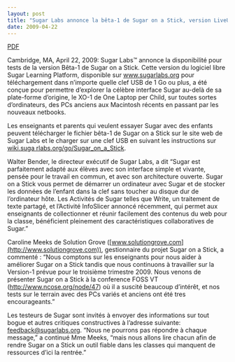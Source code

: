 ```yaml
---
layout: post
title: "Sugar Labs annonce la bêta-1 de Sugar on a Stick, version LiveUSB de Sugar, la plate-forme d’apprentissage pour enfants"
date: 2009-04-22
---
```



[PDF](/press/SugarLabsPR_fr_20090422.pdf)

Cambridge, MA, April 22, 2009: Sugar Labs™ annonce la disponibilité pour tests
de la version Bêta-1 de Sugar on a Stick. Cette version du logiciel libre
Sugar Learning Platform, disponible sur www.sugarlabs.org pour téléchargement
dans n’importe quelle clef USB de 1 Go ou plus, a été conçue pour permettre
d’explorer la célèbre interface Sugar au-delà de sa plate-forme d’origine, le
XO-1 de One Laptop per Child, sur toutes sortes d’ordinateurs, des PCs anciens
aux Macintosh récents en passant par les nouveaux netbooks.

Les enseignants et parents qui veulent essayer Sugar avec des enfants peuvent
télécharger le fichier bêta-1 de Sugar on a Stick sur le site web de Sugar
Labs et le charger sur une clef USB en suivant les instructions sur [wiki.suga
rlabs.org/go/Sugar_on_a_Stick](https://wiki.sugarlabs.org/go/Sugar_on_a_Stick).

Walter Bender, le directeur exécutif de Sugar Labs, a dit “Sugar est
parfaitement adapté aux élèves avec son interface simple et vivante, pensée
pour le travail en commun, et avec son architecture ouverte. Sugar on a Stick
vous permet de démarrer un ordinateur avec Sugar et de stocker les données de
l’enfant dans la clef sans toucher au disque dur de l’ordinateur hôte. Les
Activités de Sugar telles que Write, un traitement de texte partagé, et
l’Activité InfoSlicer annoncé récemment, qui permet aux enseignants de
collectionner et réunir facilement des contenus du web pour la classe,
bénéficient pleinement des caractéristiques collaboratives de Sugar.”

Caroline Meeks de Solution Grove
([www.solutiongrove.com](http://www.solutiongrove.com)), gestionnaire du
projet Sugar on a Stick, a commenté : “Nous comptons sur les enseignants pour
nous aider à améliorer Sugar on a Stick tandis que nous continuons à
travailler sur la Version-1 prévue pour le troisième trimestre 2009. Nous
venons de présenter Sugar on a Stick à la conference FOSS VT
(<http://www.ncose.org/node/47>) où il a suscité beaucoup d’intérêt, et nos
tests sur le terrain avec des PCs variés et anciens ont été tres
encourageants.”

Les testeurs de Sugar sont invités à envoyer des informations sur tout bogue
et autres critiques constructives à l’adresse suivante:
[feedback@sugarlabs.org](mailto:feedback@sugarlabs.org). “Nous ne pourrons pas
répondre à chaque message,” a continué Mme Meeks, “mais nous allons lire
chacun afin de rendre Sugar on a Stick un outil fiable dans les classes qui
manquent de ressources d’ici la rentrée.”

